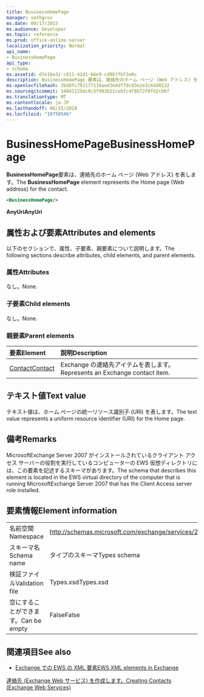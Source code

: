 ```yaml
---
title: BusinessHomePage
manager: sethgros
ms.date: 09/17/2015
ms.audience: Developer
ms.topic: reference
ms.prod: office-online-server
localization_priority: Normal
api_name:
- BusinessHomePage
api_type:
- schema
ms.assetid: d7e16e32-c811-42d1-b6e9-cd9b7fbf3e0c
description: BusinessHomePage 要素は、連絡先のホーム ページ (Web アドレス) を表します。
ms.openlocfilehash: 2bd8fc791177116aed364dff9cd3e2e3c6dd0132
ms.sourcegitcommit: 34041125dc8c5f993b21cebfc4f8b72f0fd2cb6f
ms.translationtype: MT
ms.contentlocale: ja-JP
ms.lasthandoff: 06/25/2018
ms.locfileid: "19759546"
---
```

# <a name="businesshomepage"></a><span data-ttu-id="5ffd0-103">BusinessHomePage</span><span class="sxs-lookup"><span data-stu-id="5ffd0-103">BusinessHomePage</span></span>

<span data-ttu-id="5ffd0-104">**BusinessHomePage**要素は、連絡先のホーム ページ (Web アドレス) を表します。</span><span class="sxs-lookup"><span data-stu-id="5ffd0-104">The **BusinessHomePage** element represents the Home page (Web address) for the contact.</span></span> 
  
```xml
<BusinessHomePage/>
```

 <span data-ttu-id="5ffd0-105">**AnyUri**</span><span class="sxs-lookup"><span data-stu-id="5ffd0-105">**AnyUri**</span></span>
## <a name="attributes-and-elements"></a><span data-ttu-id="5ffd0-106">属性および要素</span><span class="sxs-lookup"><span data-stu-id="5ffd0-106">Attributes and elements</span></span>

<span data-ttu-id="5ffd0-107">以下のセクションで、属性、子要素、親要素について説明します。</span><span class="sxs-lookup"><span data-stu-id="5ffd0-107">The following sections describe attributes, child elements, and parent elements.</span></span>
  
### <a name="attributes"></a><span data-ttu-id="5ffd0-108">属性</span><span class="sxs-lookup"><span data-stu-id="5ffd0-108">Attributes</span></span>

<span data-ttu-id="5ffd0-109">なし。</span><span class="sxs-lookup"><span data-stu-id="5ffd0-109">None.</span></span>
  
### <a name="child-elements"></a><span data-ttu-id="5ffd0-110">子要素</span><span class="sxs-lookup"><span data-stu-id="5ffd0-110">Child elements</span></span>

<span data-ttu-id="5ffd0-111">なし。</span><span class="sxs-lookup"><span data-stu-id="5ffd0-111">None.</span></span>
  
### <a name="parent-elements"></a><span data-ttu-id="5ffd0-112">親要素</span><span class="sxs-lookup"><span data-stu-id="5ffd0-112">Parent elements</span></span>

|<span data-ttu-id="5ffd0-113">**要素**</span><span class="sxs-lookup"><span data-stu-id="5ffd0-113">**Element**</span></span>|<span data-ttu-id="5ffd0-114">**説明**</span><span class="sxs-lookup"><span data-stu-id="5ffd0-114">**Description**</span></span>|
|:-----|:-----|
|[<span data-ttu-id="5ffd0-115">Contact</span><span class="sxs-lookup"><span data-stu-id="5ffd0-115">Contact</span></span>](contact.md) <br/> |<span data-ttu-id="5ffd0-116">Exchange の連絡先アイテムを表します。</span><span class="sxs-lookup"><span data-stu-id="5ffd0-116">Represents an Exchange contact item.</span></span>  <br/> |
   
## <a name="text-value"></a><span data-ttu-id="5ffd0-117">テキスト値</span><span class="sxs-lookup"><span data-stu-id="5ffd0-117">Text value</span></span>

<span data-ttu-id="5ffd0-118">テキスト値は、ホーム ページの統一リソース識別子 (URI) を表します。</span><span class="sxs-lookup"><span data-stu-id="5ffd0-118">The text value represents a uniform resource identifier (URI) for the Home page.</span></span>
  
## <a name="remarks"></a><span data-ttu-id="5ffd0-119">備考</span><span class="sxs-lookup"><span data-stu-id="5ffd0-119">Remarks</span></span>

<span data-ttu-id="5ffd0-120">MicrosoftExchange Server 2007 がインストールされているクライアント アクセス サーバーの役割を実行しているコンピューターの EWS 仮想ディレクトリには、この要素を記述するスキーマがあります。</span><span class="sxs-lookup"><span data-stu-id="5ffd0-120">The schema that describes this element is located in the EWS virtual directory of the computer that is running MicrosoftExchange Server 2007 that has the Client Access server role installed.</span></span>
  
## <a name="element-information"></a><span data-ttu-id="5ffd0-121">要素情報</span><span class="sxs-lookup"><span data-stu-id="5ffd0-121">Element information</span></span>

|||
|:-----|:-----|
|<span data-ttu-id="5ffd0-122">名前空間</span><span class="sxs-lookup"><span data-stu-id="5ffd0-122">Namespace</span></span>  <br/> |http://schemas.microsoft.com/exchange/services/2006/types  <br/> |
|<span data-ttu-id="5ffd0-123">スキーマ名</span><span class="sxs-lookup"><span data-stu-id="5ffd0-123">Schema name</span></span>  <br/> |<span data-ttu-id="5ffd0-124">タイプのスキーマ</span><span class="sxs-lookup"><span data-stu-id="5ffd0-124">Types schema</span></span>  <br/> |
|<span data-ttu-id="5ffd0-125">検証ファイル</span><span class="sxs-lookup"><span data-stu-id="5ffd0-125">Validation file</span></span>  <br/> |<span data-ttu-id="5ffd0-126">Types.xsd</span><span class="sxs-lookup"><span data-stu-id="5ffd0-126">Types.xsd</span></span>  <br/> |
|<span data-ttu-id="5ffd0-127">空にすることができます。</span><span class="sxs-lookup"><span data-stu-id="5ffd0-127">Can be empty</span></span>  <br/> |<span data-ttu-id="5ffd0-128">False</span><span class="sxs-lookup"><span data-stu-id="5ffd0-128">False</span></span>  <br/> |
   
## <a name="see-also"></a><span data-ttu-id="5ffd0-129">関連項目</span><span class="sxs-lookup"><span data-stu-id="5ffd0-129">See also</span></span>



- [<span data-ttu-id="5ffd0-130">Exchange での EWS の XML 要素</span><span class="sxs-lookup"><span data-stu-id="5ffd0-130">EWS XML elements in Exchange</span></span>](ews-xml-elements-in-exchange.md)


[<span data-ttu-id="5ffd0-131">連絡先 (Exchange Web サービス) を作成します。</span><span class="sxs-lookup"><span data-stu-id="5ffd0-131">Creating Contacts (Exchange Web Services)</span></span>](http://msdn.microsoft.com/library/4845917e-70d1-481c-bbd7-011ec6571789%28Office.15%29.aspx)

